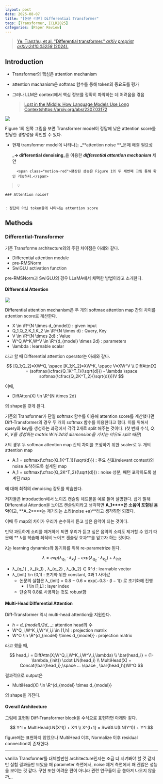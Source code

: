```yaml
---
layout: post
date: 2025-08-07
title: "[논문 리뷰] Differential Transformer"
tags: [Transformer, ICLR2025]
categories: [Paper Review]
---
```


> [Ye, Tianzhu, et al. "Differential transformer." ](https://arxiv.org/abs/2410.05258)[_arXiv preprint arXiv:2410.05258_](https://arxiv.org/abs/2410.05258)[ (2024).](https://arxiv.org/abs/2410.05258)



## Introduction

- Transformer의 핵심은 attention mechanism
- attention machanism은 softmax 함수를 통해 token의 중요도를 평가
- 그러나 LLM은 context에서 핵심 정보를 정확히 파악하는 데 어려움을 겪음

	> [Lost in the Middle: How Language Models Use Long Contextshttps://arxiv.org/abs/2307.03172](https://arxiv.org/abs/2307.03172)


![](https://prod-files-secure.s3.us-west-2.amazonaws.com/542b861c-36a8-4051-84e5-8804b6728dba/9083ea56-691a-4752-ae26-47f403431ac8/image.png?X-Amz-Algorithm=AWS4-HMAC-SHA256&X-Amz-Content-Sha256=UNSIGNED-PAYLOAD&X-Amz-Credential=ASIAZI2LB466SDYD7MEH%2F20250818%2Fus-west-2%2Fs3%2Faws4_request&X-Amz-Date=20250818T035444Z&X-Amz-Expires=3600&X-Amz-Security-Token=IQoJb3JpZ2luX2VjEFMaCXVzLXdlc3QtMiJIMEYCIQDNnhb9IcjMmS4WDUffvBXrCNrr1DWPQmT4Z3VsrnWHiwIhAPAtY9AiI5rfVwCibe6rgDXxVlGs03PJCa9BnRvYdveZKogECJz%2F%2F%2F%2F%2F%2F%2F%2F%2F%2FwEQABoMNjM3NDIzMTgzODA1Igx0zREfrAG%2BufQICBUq3ANCm%2FzTlKUda6obA%2BPBszfcDgPHofSslndNgBUoP0xwu52IcNhWgPiF7haJCbpAGj2nNe%2BY3xVklaXj6RQAHoMntAPThQojKISY9ojvmi2fcr2CZUHw6CTY2TOCr49rVCY%2Fvglg28iX2bXTdliLcB23302hbD2MYz0E%2Bram2bbQyXqD46VtPlCFxILQ%2FrviFP3wHojPy2w%2BtlKgpwln4ePO6zakdz0vffCk99JXeNUajSPs3CNOoTygdoa8VThhQVv2WZ6clSCxZV8bo%2FynvbMFBKmMVA%2BxE5jEPu3JBCSBgRk7frMW3iFIuGQNKTurXjwZ8QlmChnn5TkLzun%2B199YWSobvyvkxrtJiIc7vowiC6B01aBCRXXNtkfy%2FLeEMKl%2FSgnDN0fdPhuqmWxhtKsFtY5GYNRO3Zg6953K7bOMPYJPl13%2BAzAzGC109UzQhYCgobXHsAHI1l5lbFyGifWE7Bm%2BCsh%2BsTNtiYbADJMqJcUsKytIH%2Bvc6gPdHihkiUVbovZW9YUrjgbPk6Cxst8X88%2FHj6vLoRGuphMRA1SqDMkZGTYf0ld%2B6tD2ZV86y9C36R3AEaY7oFE%2Bs842S%2FclaYstJAK1hOgGFJcxU8efsHXHCoACOCjfusktFDCdtYrFBjqkASWxRmLzt9Aa04swWd%2FkEgalzb%2BfqSqPRSdCkG%2FmKWBy5KupZIV1lYriqh4jRc5j%2FeI36RrnIgpBbjHIWf%2BPQhGIobL5HgCSqOjHglX59ewLGWAdekRYsAZxMwN6AqyvL6Uyr7ciGYnV%2F9%2F5xbrGsnIJ%2B1nGYHPmCUpWaTkE8V1icH0sUgR3ox6iwWRf4hX7DoZiPGkKeI1iQGp3oCQui8zsTRHR&X-Amz-Signature=aaf5c660317f15711c005efbf733c705f07ccf530ca2970ab47ef4412953bae8&X-Amz-SignedHeaders=host&x-amz-checksum-mode=ENABLED&x-id=GetObject)


Figure 1의 왼쪽 그림을 보면 Transformer model이 정답에 낮은 attention score를 할당한 경향성을 확인할 수 있다.

- 현재 transformer model에 나타나는 _**attention noise **_문제 해결 필요성

	_**→ differential denoising**_을 이용한 _**differential attention mechanism**_ 제안


		<span class="notion-red">향상된 성능은 Figure 1의 두 세번째 그림 통해 확인 가능하다.</span>


> 💡 


	### Attention noise?


	: 정답이 아닌 token들에 나타나는 attention score



## Methods



### Differential-Transformer


기존 Transforme architecture와의 주된 차이점은 아래와 같다.

- Differential attention module
- pre-RMSNorm
- SwiGLU activation function

pre-RMSNorm과 SwiGLU의 경우 LLaMA에서 채택한 방법이라고 소개한다.



#### Differential Attention


![](https://prod-files-secure.s3.us-west-2.amazonaws.com/542b861c-36a8-4051-84e5-8804b6728dba/116d70b2-1963-4810-9167-f4c7d8a06e8f/image.png?X-Amz-Algorithm=AWS4-HMAC-SHA256&X-Amz-Content-Sha256=UNSIGNED-PAYLOAD&X-Amz-Credential=ASIAZI2LB466SDYD7MEH%2F20250818%2Fus-west-2%2Fs3%2Faws4_request&X-Amz-Date=20250818T035444Z&X-Amz-Expires=3600&X-Amz-Security-Token=IQoJb3JpZ2luX2VjEFMaCXVzLXdlc3QtMiJIMEYCIQDNnhb9IcjMmS4WDUffvBXrCNrr1DWPQmT4Z3VsrnWHiwIhAPAtY9AiI5rfVwCibe6rgDXxVlGs03PJCa9BnRvYdveZKogECJz%2F%2F%2F%2F%2F%2F%2F%2F%2F%2FwEQABoMNjM3NDIzMTgzODA1Igx0zREfrAG%2BufQICBUq3ANCm%2FzTlKUda6obA%2BPBszfcDgPHofSslndNgBUoP0xwu52IcNhWgPiF7haJCbpAGj2nNe%2BY3xVklaXj6RQAHoMntAPThQojKISY9ojvmi2fcr2CZUHw6CTY2TOCr49rVCY%2Fvglg28iX2bXTdliLcB23302hbD2MYz0E%2Bram2bbQyXqD46VtPlCFxILQ%2FrviFP3wHojPy2w%2BtlKgpwln4ePO6zakdz0vffCk99JXeNUajSPs3CNOoTygdoa8VThhQVv2WZ6clSCxZV8bo%2FynvbMFBKmMVA%2BxE5jEPu3JBCSBgRk7frMW3iFIuGQNKTurXjwZ8QlmChnn5TkLzun%2B199YWSobvyvkxrtJiIc7vowiC6B01aBCRXXNtkfy%2FLeEMKl%2FSgnDN0fdPhuqmWxhtKsFtY5GYNRO3Zg6953K7bOMPYJPl13%2BAzAzGC109UzQhYCgobXHsAHI1l5lbFyGifWE7Bm%2BCsh%2BsTNtiYbADJMqJcUsKytIH%2Bvc6gPdHihkiUVbovZW9YUrjgbPk6Cxst8X88%2FHj6vLoRGuphMRA1SqDMkZGTYf0ld%2B6tD2ZV86y9C36R3AEaY7oFE%2Bs842S%2FclaYstJAK1hOgGFJcxU8efsHXHCoACOCjfusktFDCdtYrFBjqkASWxRmLzt9Aa04swWd%2FkEgalzb%2BfqSqPRSdCkG%2FmKWBy5KupZIV1lYriqh4jRc5j%2FeI36RrnIgpBbjHIWf%2BPQhGIobL5HgCSqOjHglX59ewLGWAdekRYsAZxMwN6AqyvL6Uyr7ciGYnV%2F9%2F5xbrGsnIJ%2B1nGYHPmCUpWaTkE8V1icH0sUgR3ox6iwWRf4hX7DoZiPGkKeI1iQGp3oCQui8zsTRHR&X-Amz-Signature=5078fea7a4ff8da68fd0c8bca3dae190fb6763e5dafb1c2c373fb12869a0220e&X-Amz-SignedHeaders=host&x-amz-checksum-mode=ENABLED&x-id=GetObject)


Differential attention mechanism은 두 개의 softmax attention map 간의 차이를 attention score로 계산한다.

- X \in \R^{N \times d\_{model}} : given input
- Q\_1,Q\_2,K\_1,K\_2 \in \R^{N \times d} : Query, Key
- V \in \R^{N \times 2d} : Value
- W^Q,W^K,W^V \in \R^{d\_{model} \times 2d} : parameters
- \lambda : learnable scalar

라고 할 때 Differential attention operator는 아래와 같다.


$$
[Q_1;Q_2]=XW^Q, \space [K_1;K_2]=XW^K, \space V=XW^V \\
DiffAttn(X) = (softmax(\cfrac{Q_1K^T_1}{\sqrt{d}}) - \lambda \space softmax(\cfrac{Q_2K^T_2}{\sqrt{d}}))V
$$


이때,

- DiffAtten(X) \in \R^{N \times 2d}

의 shape을 갖게 된다.


기존의 Transformer가 단일 softmax 함수를 이용해 attention score를 계산했다면 Diff-Transformer의 경우 두 개의 softmax 함수를 이용한다고 했다. 이를 위해서 query와 key를 생성하는 과정에서 각각 2개로 split 해주는 것이다. <span class="notion-red">(첫 번째 수식, </span><span class="notion-red">_Q, K, V를 생성하는 matrix W가 2d의 dismension을 가지는 이유도 split 때문_</span><span class="notion-red">)</span>


 λ의 경우 두 softmax attention map 간의 차이를 조정하기 위한 scaler로 두 개의 attention map

- A\_1 = softmax(\cfrac{Q\_1K^T\_1}{\sqrt{d}}) : 주요 신호(relevant context)와 noise 포착하도록 설계된 map
- A\_1 = softmax(\cfrac{Q\_2K^T\_2}{\sqrt{d}}) : noise 성분, 패턴 포착하도록 설계된 map 

에 대해 최적의 denoising 강도를 학습한다.


저자들은 introduction에서 노이즈 캔슬링 헤드폰을 예로 들어 설명한다. 쉽게 말해 Differential Attention을 노이즈 캔슬링이라고 생각하면 **A\_1****은 소음이 포함된 음악**이고, **A\_2****는 제거되는 소리(noise +a)**라고 생각하면 되겠다. 


이때 두 map의 차이가 우리가 순수하게 듣고 싶은 음악이 되는 것이다. 


만약 과도하게 소리를 제거하게 되면 우리가 듣고 싶은 음악의 소리도 제거할 수 있기 때문에 ** λ를 학습해 최적의 노이즈 캔슬링 효과**를 얻고자 하는 것이다.


λ는 learning dynamics와 동기화를 위해 re-parametrize 된다.


$$
\lambda = exp(\lambda_{q_1} \cdot \lambda_{k_1}) - exp(\lambda_{q_2} \cdot \lambda_{k_2}) + \lambda_{init}
$$

- λ\_{q\_1} , λ\_{k\_1} , λ\_{q\_2} , λ\_{k\_2} ∈ R^d : learnable vector
- λ\_{init} \in (0,1) : 초기화 위한 constant, 0과 1 사이값
	- 논문의 실험은 λ\_{init} = 0.8 − 0.6 × exp(−0.3 · (l − 1)) 로 초기화해 진행
		- l \in [1,L] : layer index
	- 단순히 0.8로 사용하는 것도 robust함


#### **Multi-Head Differential Attention**


Diff-Transformer 역시 multi-head attention을 지원한다.

- _h = d\_{model}/2d__ _: attention head의 수
- W^Q\_i,W^K\_i,W^V\_i,i \in [1,h] : projection matrix
- W^O \in \R^{d\_{model} \times d\_{model}} : projection matrix

라고 했을 때,


$$
head_i = DiffAttn(X;W^Q_i,W^K_i,W^V_i,\lambda) \\
\bar{head_i} = (1-\lambda_{init}) \cdot LN(head_i) \\
MultiHead(X) = Concat(\bar{head_i},\space ... \space , \bar{head_h})W^O
$$


결과적으로 output은

- MultiHead(X) \in \R^{d\_{model} \times d\_{model}}

의 shape을 가진다.



#### Overall Architecture


그림에 표현된 Diff-Transformer block을 수식으로 표현하면 아래와 같다.


$$
Y^l = MultiHead(LN(X^l)) + X^l \\
X^{l+1} = SwiGLU(LN(Y^l)) + Y^l
$$


figure에는 표현하지 않았으나 MultiHead 이후, Normalize 이후 residual connection이 존재한다.


---


vanilla Transformer를 대체할만한 architecture인지는 조금 더 지켜봐야 할 것 같지만 실험 결과들만 보았을 때 parameter 측면에서, noise 제거 측면에서 꽤 괜찮은 성능을 보이는 것 같다. 구현 또한 어려운 편이 아니라 관련 연구들이 곧 쏟아져 나오지 않을까,,,

